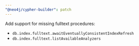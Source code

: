 ```yaml
---
"@neo4j/cypher-builder": patch
---
```


Add support for missing fulltext procedures:

-   `db.index.fulltext.awaitEventuallyConsistentIndexRefresh`
-   `db.index.fulltext.listAvailableAnalyzers`
